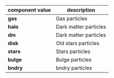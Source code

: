 | component value   | description |
| --- | --- |
| **gas** | Gas particles |
| **halo** | Dark matter particles |
| **dm**   | Dark matter particles |
| **disk** | Old stars particles |
| **stars** | Stars particles |
| **bulge** | Bulge particles |
| **bndry** | bndry particles |